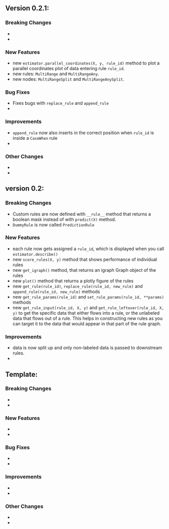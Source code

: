 

## Version 0.2.1:
### Breaking Changes
- 
- 

### New Features
- new `estimator.parallel_coordinates(X, y, rule_id)` method to plot a parallel 
    coordinates plot of data entering rule `rule_id`.
- new rules: `MultiRange` and `MultiRangeAny`.
- new nodes: `MultiRangeSplit` and `MultiRangeAnySplit`.

### Bug Fixes
- Fixes bugs with `replace_rule` and `append_rule`
-

### Improvements
- `append_rule` now also inserts in the correct position when `rule_id` is
    inside a `CaseWhen` rule
-

### Other Changes
-
-


## version 0.2:
### Breaking Changes
- Custom rules are now defined with `__rule__` method that returns a boolean mask
    instead of with `predict(X)` method.
- `DummyRule` is now called `PredictionRule`


### New Features
- each rule now gets assigned a `rule_id`, which is displayed when you call
    `estimator.describe()`
- new `score_rules(X, y)` method that shows performance of individual rules
- new `get_igraph()` method, that returns an igraph Graph object of the rules
- new `plot()` method that returns a plotly figure of the rules
- new `get_rule(rule_id)`, `replace_rule(rule_id, new_rule)` and `append_rule(rule_id, new_rule)` methods
- new `get_rule_params(rule_id)` and `set_rule_params(rule_id, **params)` methods
- new `get_rule_input(rule_id, X, y)` and `get_rule_leftover(rule_id, X, y)` to get the specific data
    that either flows into a rule, or the unlabeled data that flows out of a rule.
    This helps in constructing new rules as you can target it to the data
    that would appear in that part of the rule graph. 


### Improvements
- data is now split up and only non-labeled data is passed to downstream rules.
-



## Template:
### Breaking Changes
- 
- 

### New Features
-
-

### Bug Fixes
-
-

### Improvements
-
-

### Other Changes
-
-
